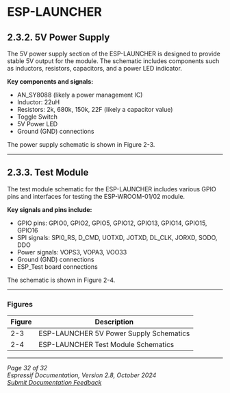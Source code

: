 # ESP-LAUNCHER

## 2.3.2. 5V Power Supply

The 5V power supply section of the ESP-LAUNCHER is designed to provide stable 5V output for the module. The schematic includes components such as inductors, resistors, capacitors, and a power LED indicator.

**Key components and signals:**
- AN_SY8088 (likely a power management IC)
- Inductor: 22uH
- Resistors: 2k, 680k, 150k, 22F (likely a capacitor value)
- Toggle Switch
- 5V Power LED
- Ground (GND) connections

The power supply schematic is shown in Figure 2-3.

---

## 2.3.3. Test Module

The test module schematic for the ESP-LAUNCHER includes various GPIO pins and interfaces for testing the ESP-WROOM-01/02 module.

**Key signals and pins include:**
- GPIO pins: GPIO0, GPIO2, GPIO5, GPIO12, GPIO13, GPIO14, GPIO15, GPIO16
- SPI signals: SPI0_RS, D_CMD, UOTXD, JOTXD, DL_CLK, JORXD, SODO, DDO
- Power signals: VOPS3, VOPA3, VOO33
- Ground (GND) connections
- ESP_Test board connections

The schematic is shown in Figure 2-4.

---

### Figures

| Figure | Description                             |
|--------|-------------------------------------|
| 2-3    | ESP-LAUNCHER 5V Power Supply Schematics |
| 2-4    | ESP-LAUNCHER Test Module Schematics      |

---

*Page 32 of 32*  
*Espressif Documentation, Version 2.8, October 2024*  
*[Submit Documentation Feedback](https://www.espressif.com/en/company/documents/documentation_feedback?docId=2667&sections=&version=2.8)*